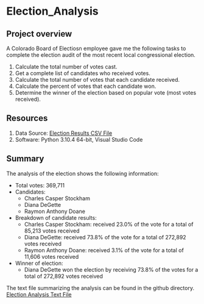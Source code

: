 # Election_Analysis

## Project overview
A Colorado Board of Electiosn employee gave me the following tasks to complete the election audit of the most recent local congressional election.

1. Calculate the total number of votes cast.
2. Get a complete list of candidates who received votes.
3. Calculate the total number of votes that each candidate received.
4. Calculate the percent of votes that each candidate won.
5. Determine the winner of the election based on popular vote (most votes received).

## Resources
1. Data Source: [Election Results CSV File](Resources/election_results.csv)
2. Software: Python 3.10.4 64-bit, Visual Studio Code

## Summary
The analysis of the election shows the following information:
- Total votes: 369,711
- Candidates:
    - Charles Casper Stockham
    - Diana DeGette
    - Raymon Anthony Doane
- Breakdown of candidate results:
    - Charles Casper Stockham: received 23.0% of the vote for a total of 85,213 votes received
    - Diana DeGette: received 73.8% of the vote for a total of 272,892 votes received
    - Raymon Anthony Doane: received 3.1% of the vote for a total of 11,606 votes received
- Winner of election:
    - Diana DeGette won the election by receiving 73.8% of the votes for a total of 272,892 votes received

The text file summarizing the analysis can be found in the github directory. [Election Analysis Text File](Analysis/election_analysis.txt)
